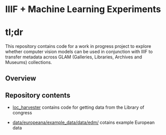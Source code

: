 # IIIF + Machine Learning Experiments 

# tl;dr
This repository contains code for a work in progress project to explore whether computer vision models can be used in conjunction with IIIF to transfer metadata across GLAM (Galleries, Libraries, Archives and Museums) collections. 


## Overview

## Repository contents 

- [loc_harvester](loc_harvester) contains code for getting data from the Library of congress 

- [data/europeana/example_data/data/edm/](data/europeana/example_data/data/edm/) cotains example European data
